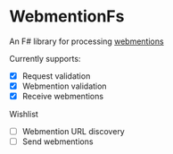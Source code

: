 # WebmentionFs

An F# library for processing [webmentions](https://www.w3.org/TR/webmention/)

Currently supports:

- [x] Request validation
- [x] Webmention validation
- [x] Receive webmentions

Wishlist

- [ ] Webmention URL discovery
- [ ] Send webmentions